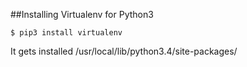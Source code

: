 ##Installing Virtualenv for Python3

``````
$ pip3 install virtualenv
``````

It gets installed /usr/local/lib/python3.4/site-packages/
